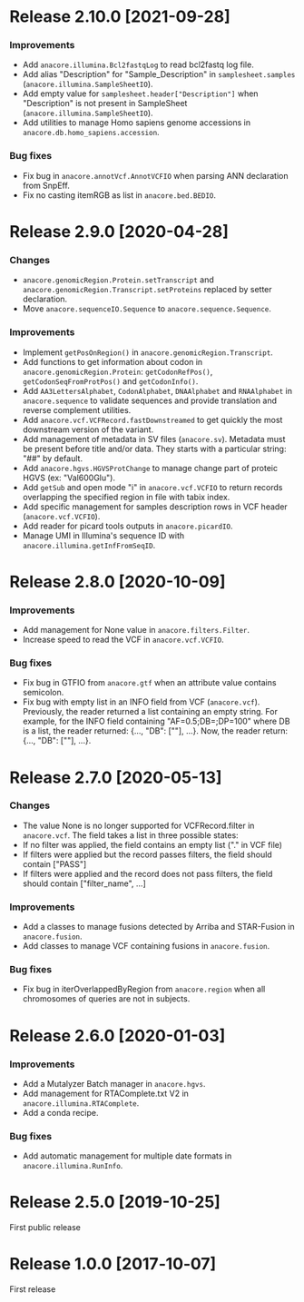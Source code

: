 # Release 2.10.0 [2021-09-28]

### Improvements
  * Add `anacore.illumina.Bcl2fastqLog` to read bcl2fastq log file.
  * Add alias "Description" for "Sample_Description" in `samplesheet.samples`
  (`anacore.illumina.SampleSheetIO`).
  * Add empty value for `samplesheet.header["Description"]` when "Description"
  is not present in SampleSheet (`anacore.illumina.SampleSheetIO`).
  * Add utilities to manage Homo sapiens genome accessions in `anacore.db.homo_sapiens.accession`.

### Bug fixes
  * Fix bug in `anacore.annotVcf.AnnotVCFIO` when parsing ANN declaration from
  SnpEff.
  * Fix no casting itemRGB as list in `anacore.bed.BEDIO`.

# Release 2.9.0 [2020-04-28]

### Changes
  * `anacore.genomicRegion.Protein.setTranscript` and `anacore.genomicRegion.Transcript.setProteins`
  replaced by setter declaration.
  * Move `anacore.sequenceIO.Sequence` to `anacore.sequence.Sequence`.

### Improvements
  * Implement `getPosOnRegion()` in `anacore.genomicRegion.Transcript`.
  * Add functions to get information about codon in `anacore.genomicRegion.Protein`:
  `getCodonRefPos()`, `getCodonSeqFromProtPos()` and `getCodonInfo()`.
  * Add `AA3LettersAlphabet`, `CodonAlphabet`, `DNAAlphabet` and `RNAAlphabet` in
  `anacore.sequence` to validate sequences and provide translation and reverse
  complement utilities.
  * Add `anacore.vcf.VCFRecord.fastDownstreamed` to get quickly the most downstream
  version of the variant.
  * Add management of metadata in SV files (`anacore.sv`). Metadata must be
  present before title and/or data. They starts with a particular string: "##"
  by default.
  * Add `anacore.hgvs.HGVSProtChange` to manage change part of proteic HGVS (ex:
  "Val600Glu").
  * Add `getSub` and open mode "i" in `anacore.vcf.VCFIO` to return records
  overlapping the specified region in file with tabix index.
  * Add specific management for samples description rows in VCF header
  (`anacore.vcf.VCFIO`).
  * Add reader for picard tools outputs in `anacore.picardIO`.
  * Manage UMI in Illumina's sequence ID with `anacore.illumina.getInfFromSeqID`.

# Release 2.8.0 [2020-10-09]

### Improvements
  * Add management for None value in `anacore.filters.Filter`.
  * Increase speed to read the VCF in `anacore.vcf.VCFIO`.

### Bug fixes
  * Fix bug in GTFIO from `anacore.gtf` when an attribute value contains
  semicolon.
  * Fix bug with empty list in an INFO field from VCF (`anacore.vcf`).
  Previously, the reader returned a list containing an empty string. For example,
  for the INFO field containing "AF=0.5;DB=;DP=100" where DB is a list, the reader
  returned: {..., "DB": [""], ...}. Now, the reader return: {..., "DB": [""],
  ...}.

# Release 2.7.0 [2020-05-13]

### Changes
  * The value None is no longer supported for VCFRecord.filter in `anacore.vcf`.
  The field takes a list in three possible states:
  * If no filter was applied, the field contains an empty list ("." in VCF file)
  * If filters were applied but the record passes filters, the field should
  contain ["PASS"]
  * If filters were applied and the record does not pass filters, the field
  should contain ["filter_name", ...]

### Improvements
  * Add a classes to manage fusions detected by Arriba and STAR-Fusion in `anacore.fusion`.
  * Add classes to manage VCF containing fusions in `anacore.fusion`.

### Bug fixes
  * Fix bug in iterOverlappedByRegion from `anacore.region` when all chromosomes
  of queries are not in subjects.

# Release 2.6.0 [2020-01-03]

### Improvements
  * Add a Mutalyzer Batch manager in `anacore.hgvs`.
  * Add management for RTAComplete.txt V2 in `anacore.illumina.RTAComplete`.
  * Add a conda recipe.

### Bug fixes
  * Add automatic management for multiple date formats in `anacore.illumina.RunInfo`.

# Release 2.5.0 [2019-10-25]
First public release

# Release 1.0.0 [2017‑10‑07]
First release
